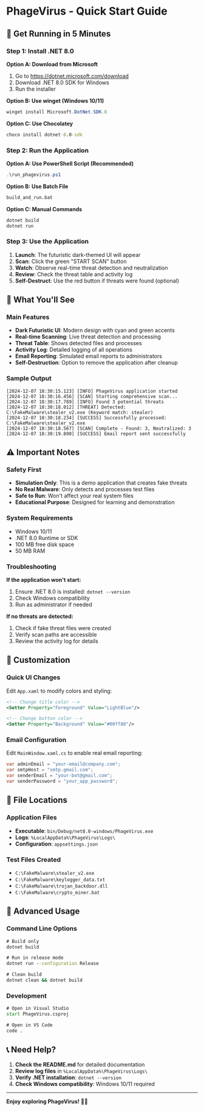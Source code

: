 # PhageVirus - Quick Start Guide

## 🚀 Get Running in 5 Minutes

### Step 1: Install .NET 8.0
**Option A: Download from Microsoft**
1. Go to https://dotnet.microsoft.com/download
2. Download .NET 8.0 SDK for Windows
3. Run the installer

**Option B: Use winget (Windows 10/11)**
```powershell
winget install Microsoft.DotNet.SDK.8
```

**Option C: Use Chocolatey**
```cmd
choco install dotnet-8.0-sdk
```

### Step 2: Run the Application
**Option A: Use PowerShell Script (Recommended)**
```powershell
.\run_phagevirus.ps1
```

**Option B: Use Batch File**
```cmd
build_and_run.bat
```

**Option C: Manual Commands**
```cmd
dotnet build
dotnet run
```

### Step 3: Use the Application
1. **Launch**: The futuristic dark-themed UI will appear
2. **Scan**: Click the green "START SCAN" button
3. **Watch**: Observe real-time threat detection and neutralization
4. **Review**: Check the threat table and activity log
5. **Self-Destruct**: Use the red button if threats were found (optional)

## 🎯 What You'll See

### Main Features
- **Dark Futuristic UI**: Modern design with cyan and green accents
- **Real-time Scanning**: Live threat detection and processing
- **Threat Table**: Shows detected files and processes
- **Activity Log**: Detailed logging of all operations
- **Email Reporting**: Simulated email reports to administrators
- **Self-Destruction**: Option to remove the application after cleanup

### Sample Output
```
[2024-12-07 18:30:15.123] [INFO] PhageVirus application started
[2024-12-07 18:30:16.456] [SCAN] Starting comprehensive scan...
[2024-12-07 18:30:17.789] [INFO] Found 3 potential threats
[2024-12-07 18:30:18.012] [THREAT] Detected: C:\FakeMalware\stealer_v2.exe (Keyword match: stealer)
[2024-12-07 18:30:18.234] [SUCCESS] Successfully processed: C:\FakeMalware\stealer_v2.exe
[2024-12-07 18:30:18.567] [SCAN] Complete - Found: 3, Neutralized: 3
[2024-12-07 18:30:19.890] [SUCCESS] Email report sent successfully
```

## ⚠️ Important Notes

### Safety First
- **Simulation Only**: This is a demo application that creates fake threats
- **No Real Malware**: Only detects and processes test files
- **Safe to Run**: Won't affect your real system files
- **Educational Purpose**: Designed for learning and demonstration

### System Requirements
- Windows 10/11
- .NET 8.0 Runtime or SDK
- 100 MB free disk space
- 50 MB RAM

### Troubleshooting
**If the application won't start:**
1. Ensure .NET 8.0 is installed: `dotnet --version`
2. Check Windows compatibility
3. Run as administrator if needed

**If no threats are detected:**
1. Check if fake threat files were created
2. Verify scan paths are accessible
3. Review the activity log for details

## 🎨 Customization

### Quick UI Changes
Edit `App.xaml` to modify colors and styling:
```xml
<!-- Change title color -->
<Setter Property="Foreground" Value="LightBlue"/>

<!-- Change button color -->
<Setter Property="Background" Value="#00ff88"/>
```

### Email Configuration
Edit `MainWindow.xaml.cs` to enable real email reporting:
```csharp
var adminEmail = "your-email@company.com";
var smtpHost = "smtp.gmail.com";
var senderEmail = "your-bot@gmail.com";
var senderPassword = "your_app_password";
```

## 📁 File Locations

### Application Files
- **Executable**: `bin/Debug/net8.0-windows/PhageVirus.exe`
- **Logs**: `%LocalAppData%\PhageVirus\Logs\`
- **Configuration**: `appsettings.json`

### Test Files Created
- `C:\FakeMalware\stealer_v2.exe`
- `C:\FakeMalware\keylogger_data.txt`
- `C:\FakeMalware\trojan_backdoor.dll`
- `C:\FakeMalware\crypto_miner.bat`

## 🔧 Advanced Usage

### Command Line Options
```cmd
# Build only
dotnet build

# Run in release mode
dotnet run --configuration Release

# Clean build
dotnet clean && dotnet build
```

### Development
```cmd
# Open in Visual Studio
start PhageVirus.csproj

# Open in VS Code
code .
```

## 📞 Need Help?

1. **Check the README.md** for detailed documentation
2. **Review log files** in `%LocalAppData%\PhageVirus\Logs\`
3. **Verify .NET installation**: `dotnet --version`
4. **Check Windows compatibility**: Windows 10/11 required

---

**Enjoy exploring PhageVirus!** 🦠✨ 